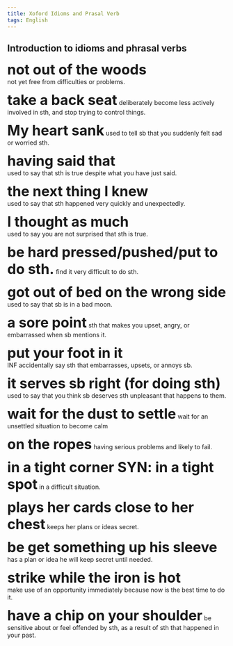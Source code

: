 ```yaml
---
title: Xoford Idioms and Prasal Verb
tags: English
---
```


## Introduction to idioms and phrasal verbs
**<font size=6> not out of the woods</font>**  
not yet free from difficulties or problems.

**<font size=6> take a back seat</font>** 
deliberately become less actively involved in sth, and stop trying to control things.

**<font size=6>My heart sank</font>** 
used to tell sb that you suddenly felt sad or worried sth.

**<font size=6>having said that</font>**  
used to say that sth is true despite what you have just said. 

**<font size=6>the next thing I knew</font>**  
used to say that sth happened very quickly and unexpectedly. 

**<font size=6>I thought as much</font>**  
used to say you are not surprised that sth is true.

**<font size=6>be hard pressed/pushed/put to do sth.</font>** 
find it very difficult to do sth.

**<font size=6>got out of bed on the wrong side</font>** 
used to say that sb is in a bad moon.

**<font size=6>a sore point</font>** 
sth that makes you upset, angry, or embarrassed when sb mentions it.

**<font size=6>put your foot in it</font>**  
INF accidentally say sth that embarrasses, upsets, or annoys sb. 

**<font size=6>it serves sb right (for doing sth)</font>**  
used to say that you think sb deserves sth unpleasant that happens to them.

**<font size=6>wait for the dust to settle</font>** 
wait for an unsettled situation to become calm

**<font size=6>on the ropes</font>** 
having serious problems and likely to fail.

**<font size=6>in a tight corner  SYN: in a tight spot</font>** 
in a difficult situation.

**<font size=6>plays her cards close to her chest</font>** 
keeps her plans or ideas secret. 

**<font size=6>be get something up his sleeve</font>** 
has a plan or idea he will keep secret until needed.

**<font size=6>strike while the iron is hot</font>**  
make use of an opportunity immediately because now is the best time to do it.

**<font size=6>have a chip on your shoulder</font>** 
be sensitive about or feel offended by sth, as a result of sth that happened in your past.





